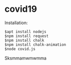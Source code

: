 # covid19

Installation:
```console
$apt install nodejs
$npm install request
$npm install chalk
$npm install chalk-animation
$node covid.js
```
Sksmmamwmwmma
